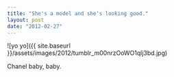 ```yaml
---
title: "She's a model and she's looking good."
layout: post
date: "2012-02-27"
---
```


![yo yo]({{ site.baseurl }}/assets/images/2012/tumblr_m00nrzOoWO1qlj3bd.jpg)

Chanel baby, baby.

